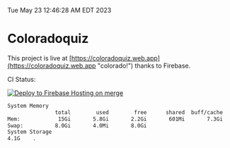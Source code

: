 Tue May 23 12:46:28 AM EDT 2023

# Coloradoquiz


This project is live at [https://coloradoquiz.web.app](https://coloradoquiz.web.app "colorado!") thanks to Firebase.

CI Status: 

[![Deploy to Firebase Hosting on merge](https://github.com/teamkushal/coloradoquiz/actions/workflows/firebase-hosting-merge.yml/badge.svg)](https://github.com/teamkushal/coloradoquiz/actions/workflows/firebase-hosting-merge.yml)

```bash
System Memory
               total        used        free      shared  buff/cache   available
Mem:            15Gi       5.8Gi       2.2Gi       601Mi       7.3Gi       8.5Gi
Swap:          8.0Gi       4.0Mi       8.0Gi
System Storage
4.1G	.
```
